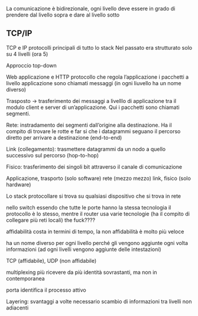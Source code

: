 La comunicazione è bidirezionale, ogni livello deve essere in grado di prendere dal livello sopra e dare al livello sotto

## TCP/IP
TCP e IP protocolli principali di tutto lo stack
Nel passato era strutturato solo su 4 livelli (ora 5)

Approccio top-down

Web applicazione e HTTP protocollo che regola l’applicazione
i pacchetti a livello applicazione sono chiamati messaggi (in ogni liuvello ha un nome diverso)

Trasposto → trasferimento dei messaggi a livelllo di applicazione tra il modulo client e server di un’applicazione. Qui i pacchetti sono chiamati segmenti.

Rete: instradamento dei segmenti dall’origine alla destinazione. Ha il compito di trovare le rotte e far si che i datagrammi seguano il percorso diretto per arrivare a destinazione (end-to-end)

Link (collegamento): trasmettere datagrammi da un nodo a quello successivo sul percorso (hop-to-hop)

Fisico: trasferimento dei singoli bit attraverso il canale di comunicazione

Applicazione, trasporto (solo software)
rete (mezzo mezzo)
link, fisico (solo hardware)

Lo stack protocollare si trova su qualsiasi dispositivo che si trova in rete

nello switch essendo che tutte le porte hanno la stessa tecnologia il protocollo è lo stesso, mentre il router usa varie tecnologie (ha il compito di collegare più reti locali) the fuck????

affidabilità costa in termini di tempo, la non affidabilità è molto più veloce

ha un nome diverso per ogni livello perché gli vengono aggiunte ogni volta informazioni (ad ogni livelli vengono aggiunte delle intestazioni)

TCP (affidabile), UDP (non affidabile)

multiplexing più ricevere da più identità sovrastanti, ma non in contemporanea

porta identifica il processo attivo

Layering: svantaggi
a volte necessario scambio di informazioni tra livelli non adiacenti
